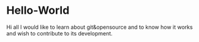 # Hello-World

Hi all
 I would like to learn about git&opensource  and to know how it works and wish to contribute  to its development.
